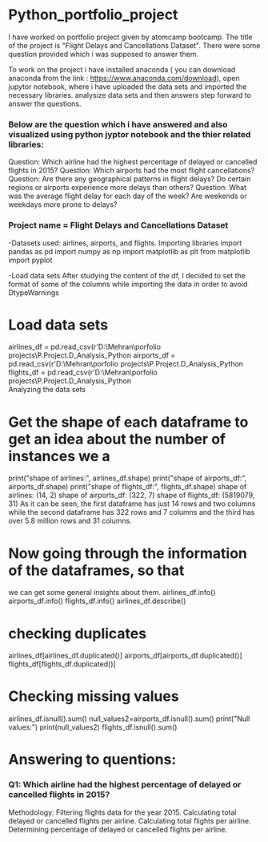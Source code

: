 # Python_portfolio_project
I have worked on portfolio project given by atomcamp bootcamp. The title of the project is "Flight Delays and Cancellations Dataset". There were some question provided which i was supposed to answer them. 

To work on the project i have installed anaconda ( you can download anaconda from the link : https://www.anaconda.com/download), open jupytor notebook, where i have uploaded the data sets and imported the necessary libraries. analysize data sets and then answers step forward to answer the questions.

### Below are the question which i have answered and also visualized using python jyptor notebook and the thier related libraries:

Question: Which airline had the highest percentage of delayed or cancelled flights in 2015?
Question: Which airports had the most flight cancellations?
Question: Are there any geographical patterns in flight delays? Do certain regions or airports experience more delays than others?
Question: What was the average flight delay for each day of the week? Are weekends or weekdays more prone to delays?

### Project name = Flight Delays and Cancellations Dataset

-Datasets used: airlines, airports, and flights.
Importing libraries
import pandas as pd
import numpy as np
import matplotlib as plt
from matplotlib import pyplot

-Load data sets
After studying the content of the df, I decided to set the format of some of
the columns while importing the data in order to avoid DtypeWarnings
# Load data sets
airlines_df = pd.read_csv(r'D:\Mehran\porfolio projects\P.Project.D_Analysis_Python
airports_df = pd.read_csv(r'D:\Mehran\porfolio projects\P.Project.D_Analysis_Python
flights_df = pd.read_csv(r'D:\Mehran\porfolio projects\P.Project.D_Analysis_Python\
Analyzing the data sets
# Get the shape of each dataframe to get an idea about the number of instances we a
print("shape of airlines:", airlines_df.shape)
print("shape of airports_df:", airports_df.shape)
print("shape of flights_df:", flights_df.shape)
shape of airlines: (14, 2)
shape of airports_df: (322, 7)
shape of flights_df: (5819079, 31)
As it can be seen, the first dataframe has just 14 rows and two columns while the second
dataframe has 322 rows and 7 columns and the third has over 5.8 million rows and 31
columns.

# Now going through the information of the dataframes, so that
we can get some general insights about them.
airlines_df.info()
airports_df.info()
flights_df.info()
airlines_df.describe()
# checking duplicates
airlines_df[airlines_df.duplicated()]
airports_df[airports_df.duplicated()]
flights_df[flights_df.duplicated()] 

# Checking missing values
airlines_df.isnull().sum()
null_values2=airports_df.isnull().sum()
print("Null values:")
print(null_values2)
flights_df.isnull().sum()

# Answering to quentions:
###  Q1: Which airline had the highest percentage of delayed or cancelled flights in 2015?
Methodology:
Filtering flights data for the year 2015. Calculating total delayed or cancelled
flights per airline. Calculating total flights per airline. Determining percentage of delayed or
cancelled flights per airline.
